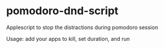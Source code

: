 # pomodoro-dnd-script
Applescript to stop the distractions during pomodoro session

Usage: add your apps to kill, set duration, and run
